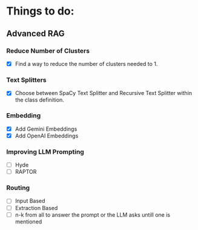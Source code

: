 # Things to do:
## Advanced RAG
### Reduce Number of Clusters
- [x] Find a way to reduce the number of clusters needed to 1.

### Text Splitters
- [x] Choose between SpaCy Text Splitter and Recursive Text Splitter within the class definition.

### Embedding
- [x] Add Gemini Embeddings
- [x] Add OpenAI Embeddings

### Improving LLM Prompting
- [ ] Hyde
- [ ] RAPTOR

### Routing
- [ ] Input Based
- [ ] Extraction Based
- [ ] n-k from all to answer the prompt or the LLM asks untill one is mentioned